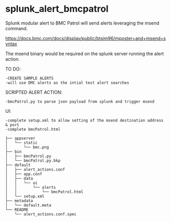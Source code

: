 # splunk_alert_bmcpatrol
Splunk modular alert to BMC Patrol will send alerts leveraging the msend command. 

https://docs.bmc.com/docs/display/public/btsim96/mposter+and+msend+syntax

The msend binary would be required on the splunk server running the alert action. 

TO DO:

    -CREATE SAMPLE ALERTS
    -will use DMC alerts as the intial test alert searches

SCRIPTED ALERT ACTION:

    -bmcPatrol.py to parse json payload from splunk and trigger msend

UI:

    -complete setup.xml to allow setting of the msend destination address & port
    -complete bmcPatrol.html 



```alert_bmcpatrol/
├── appserver
│   └── static
│       └── bmc.png
├── bin
│   ├── bmcPatrol.py
│   └── bmcPatrol.py.bkp
├── default
│   ├── alert_actions.conf
│   ├── app.conf
│   ├── data
│   │   └── ui
│   │       └── alerts
│   │           └── bmcPatrol.html
│   └── setup.xml
├── metadata
│   └── default.meta
└── README
    └── alert_actions.conf.spec

